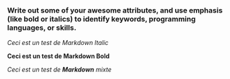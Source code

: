 ### Write out some of your awesome attributes, and use emphasis (like bold or italics) to identify keywords, programming languages, or skills. 

*Ceci est un test de Markdown Italic*

**Ceci est un test de Markdown Bold**


_Ceci est un test de **Markdown** mixte_
